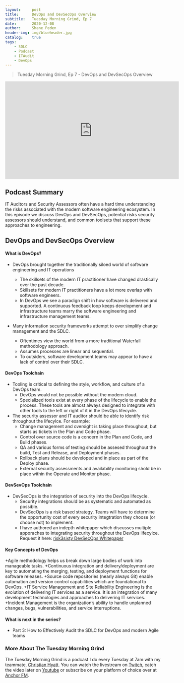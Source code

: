 ```yaml
---
layout: 	post
title:  	DevOps and DevSecOps Overview
subtitle: 	Tuesday Morning Grind, Ep 7
date:   	2020-12-08
author: 	Shane Peden
header-img: img/blueheader.jpg
catalog: 	true
tags:
    - SDLC
    - Podcast
    - ITAudit
	- DevOps
---
```


> Tuesday Morning Grind, Ep 7 - DevOps and DevSecOps Overview

<iframe width="560" height="315" src="https://www.youtube.com/embed/uz0Zk_il3l0" frameborder="0" allow="accelerometer; autoplay; clipboard-write; encrypted-media; gyroscope; picture-in-picture" allowfullscreen></iframe>

## Podcast Summary
IT Auditors and Security Assessors often have a hard time understanding the risks associated with the modern software engineering ecosystem. In this episode we discuss DevOps and DevSecOps, potential risks security assessors should understand, and common toolsets that support these approaches to engineering.

## DevOps and DevSecOps Overview

#### What is DevOps? ####
+ DevOps brought together the traditionally siloed world of software engineering and IT operations
	- The skillsets of the modern IT practitioner have changed drastically over the past decade. 
	- Skillsets for modern IT practitioners have a lot more overlap with software engineers.
	- In DevOps we see a paradign shift in how software is delivered and supported. A continuous feedback loop keeps development and infrastructure teams marry the software engineering and infrastructure management teams. 

+ Many information security frameworks attempt to over simplify change management and the SDLC.
	- Oftentimes view the world from a more traditional Waterfall methodology approach.
	- Assumes processes are linear and sequential. 
	- To outsiders, software development teams may appear to have a lack of control over their SDLC.
		
#### DevOps Toolchain ####
+ Tooling is critical to defining the style, workflow, and culture of a DevOps team. 
	- DevOps would not be possible without the modern cloud.
	- Specialized tools exist at every phase of the lifecycle to enable the process. These tools are almost always designed to integrate with other tools to the left or right of it in the DevOps lifecycle. 
+ The security assessor and IT auditor should be able to identify risk throughout the lifecylce. For example: 
	- Change management and oversight is taking place throughout, but starts as tickets in the Plan and Code phase.
	- Control over source code is a concern in the Plan and Code, and Build phases.
	- QA and various forms of testing should be assesed throughout the build, Test and Release, and Deployment phases.
	- Rollback plans should be developed and in place as part of the Deploy phase.
	- External security assessments and availability monitoring shold be in place within the Operate and Monitor phase.
	
#### DevSevOps Toolchain ####
+ DevSecOps is the integration of security into the DevOps lifecycle.
	- Security integrations should be as systematic and automated as possible. 
	- DevSecOps is a risk based strategy. Teams will have to determine the opportunity cost of every security integtration they choose (or choose not) to implement. 
	- I have authored an indepth whitepaper which discusses multiple apporaches to integrating security throughout the DevOps lifecylce. Request it here: [risk3sixty DevSecOps Whitepaper](https://risk3sixty.com/whitepaper/devsecops-strategies-to-achieve-security-by-design/)

#### Key Concepts of DevOps ####
+Agile methodology helps us break down large bodies of work into manageable tasks.
+Continuous integration and delivery/deployment are key to automating the merging, testing, and deployment functions for software releases.
+Source code repositories (nearly always Git) enable automation and version control capabilities which are foundational to DevOps.
+IT Service Management and Site Reliability Engineering is the evolution of delivering IT services as a service. It is an integration of many development technologies and approaches to delivering IT services.
+Incident Management is the organization’s ability to handle unplanned changes, bugs, vulnerabilities, and service interruptions. 

#### What is next in the series? ####
- Part 3: How to Effectively Audit the SDLC for DevOps and modern Agile teams

### More About The Tuesday Morning Grind
The Tuesday Morning Grind is a podcast I do every Tuesday at 7am with my teammate, [Christian Hyatt](https://www.linkedin.com/in/christianhyatt/).  You can watch the livestream on [Twitch](https://www.twitch.tv/risk3sixty), catch the video later on [Youtube](https://www.youtube.com/channel/UCjcD3Vc3Z1FSncd2BvRp9vQ/featured) or subscribe on your platform of choice over at [Anchor FM](https://anchor.fm/risk3sixty).



